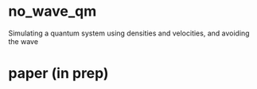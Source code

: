 # no_wave_qm
Simulating a quantum system using densities and velocities, and avoiding the wave

# paper (in prep)
